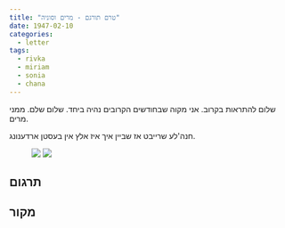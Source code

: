 ```yaml
---
title: "טרם תורגם - מרים וסוניה"
date: 1947-02-10
categories:
  - letter
tags:
  - rivka
  - miriam
  - sonia
  - chana
---
```


שלום להתראות בקרוב. אני מקוה שבחודשים הקרובים נהיה ביחד. שלום שלם. ממני מרים.

חנה'לע שרייבט אז שביין איך איז אלץ אין בעסטן ארדענונג.

<figure class="half">
    <a  href="/pupko-papers/assets/images/1947-02-10-miriam-1.jpg">
    <img src="/pupko-papers/assets/images/1947-02-10-miriam-1.jpg"></a>
    <a  href="/pupko-papers/assets/images/1947-02-10-miriam-2.jpg">
    <img src="/pupko-papers/assets/images/1947-02-10-miriam-2.jpg"></a>
</figure>

## תרגום

## מקור
